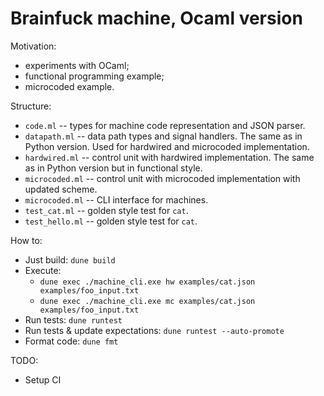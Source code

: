 # Brainfuck machine, Ocaml version

Motivation:

- experiments with OCaml;
- functional programming example;
- microcoded example.

Structure:

- `code.ml` -- types for machine code representation and JSON parser.
- `datapath.ml` -- data path types and signal handlers. The same as in Python version. Used for hardwired and microcoded implementation.
- `hardwired.ml` -- control unit with hardwired implementation. The same as in Python version but in functional style.
- `microcoded.ml` -- control unit with microcoded implementation with updated scheme.
- `microcoded.ml` -- CLI interface for machines.
- `test_cat.ml` -- golden style test for `cat`.
- `test_hello.ml` -- golden style test for `cat`.

How to:

- Just build: `dune build`
- Execute:
    - `dune exec ./machine_cli.exe hw examples/cat.json examples/foo_input.txt`
    - `dune exec ./machine_cli.exe mc examples/cat.json examples/foo_input.txt`
- Run tests: `dune runtest`
- Run tests & update expectations: `dune runtest --auto-promote`
- Format code: `dune fmt`

TODO:

- Setup CI
